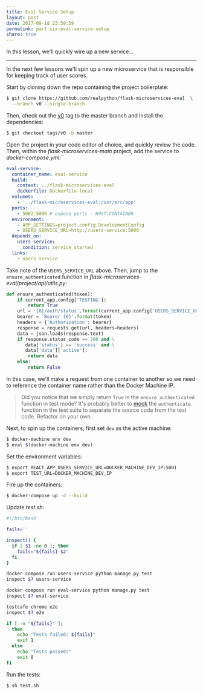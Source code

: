 ```yaml
---
title: Eval Service Setup
layout: post
date: 2017-09-18 23:59:59
permalink: part-six-eval-service-setup
share: true
---
```


In this lesson, we'll quickly wire up a new service...

---

In the next few lessons we'll spin up a new microservice that is responsible for keeping track of user scores.

Start by cloning down the repo containing the project boilerplate:

```sh
$ git clone https://github.com/realpython/flask-microservices-eval  \
  --branch v0 --single-branch
```

Then, check out the [v0](https://github.com/realpython/flask-microservices-eval/releases/tag/v0) tag to the master branch and install the dependencies:

```sh
$ git checkout tags/v0 -b master
```

Open the project in your code editor of choice, and quickly review the code. Then, within the *flask-microservices-main* project, add the service to *docker-compose.yml*:``

```yaml
eval-service:
  container_name: eval-service
  build:
    context: ../flask-microservices-eval
    dockerfile: Dockerfile-local
  volumes:
    - '../flask-microservices-eval:/usr/src/app'
  ports:
    - 5002:5000 # expose ports - HOST:CONTAINER
  environment:
    - APP_SETTINGS=project.config.DevelopmentConfig
    - USERS_SERVICE_URL=http://users-service:5000
  depends_on:
    users-service:
      condition: service_started
  links:
    - users-service
```

Take note of the `USERS_SERVICE_URL` above. Then, jump to the `ensure_authenticated` function in *flask-microservices-eval/project/api/utils.py*:

```python
def ensure_authenticated(token):
    if current_app.config['TESTING']:
        return True
    url = '{0}/auth/status'.format(current_app.config['USERS_SERVICE_URL'])
    bearer = 'Bearer {0}'.format(token)
    headers = {'Authorization': bearer}
    response = requests.get(url, headers=headers)
    data = json.loads(response.text)
    if response.status_code == 200 and \
       data['status'] == 'success' and \
       data['data']['active']:
        return data
    else:
        return False
```

In this case, we'll make a request from one container to another so we need to reference the container name rather than the Docker Machine IP.

> Did you notice that we simply return `True` in the `ensure_authenticated` function in test mode? It's probably better to [mock](https://stackoverflow.com/questions/3459287/whats-the-difference-between-a-mock-stub) the `authenticate` function in the test suite to separate the source code from the test code. Refactor on your own.

Next, to spin up the containers, first set `dev` as the active machine:

```sh
$ docker-machine env dev
$ eval $(docker-machine env dev)
```

Set the environment variables:

```sh
$ export REACT_APP_USERS_SERVICE_URL=DOCKER_MACHINE_DEV_IP:5001
$ export TEST_URL=DOCKER_MACHINE_DEV_IP
```

Fire up the containers:

```sh
$ docker-compose up -d --build
```

Update *test.sh*:

```sh
#!/bin/bash

fails=''

inspect() {
  if [ $1 -ne 0 ]; then
    fails="${fails} $2"
  fi
}

docker-compose run users-service python manage.py test
inspect $? users-service

docker-compose run eval-service python manage.py test
inspect $? eval-service

testcafe chrome e2e
inspect $? e2e

if [ -n "${fails}" ];
  then
    echo "Tests failed: ${fails}"
    exit 1
  else
    echo "Tests passed!"
    exit 0
fi
```

Run the tests:

```sh
$ sh test.sh
```

